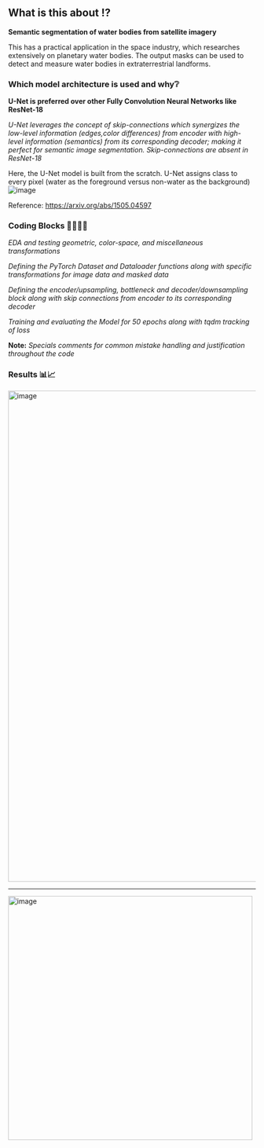 ## What is this about ⁉️
**Semantic segmentation of water bodies from satellite imagery**

This has a practical application in the space industry, which researches extensively on planetary water bodies. The output masks can be used to detect and measure water bodies in extraterrestrial landforms.

### Which model architecture is used and why❔

**U-Net is preferred over other Fully Convolution Neural Networks like ResNet-18**

*U-Net leverages the concept of skip-connections which synergizes the low-level information (edges,color differences) from encoder with high-level information (semantics) from its corresponding decoder; making it perfect for semantic image segmentation. Skip-connections are absent in ResNet-18*

Here, the U-Net model is built from the scratch. U-Net assigns class to every pixel (water as the foreground versus non-water as the background)
![image](https://github.com/user-attachments/assets/c9336bb4-71f8-4df3-ae85-b6c5698b6d16)


Reference: https://arxiv.org/abs/1505.04597

### Coding Blocks 👩‍💻👩‍💻 

*EDA and testing geometric, color-space, and miscellaneous transformations*

*Defining the PyTorch Dataset and Dataloader functions along with specific transformations for image data and masked data*

*Defining the encoder/upsampling, bottleneck and decoder/downsampling block along with skip connections from encoder to its corresponding decoder*

*Training and evaluating the Model for 50 epochs along with tqdm tracking of loss*

**Note:** *Specials comments for common mistake handling and justification throughout the code*

### Results 📊📈

<img width="1000" alt="image" src="https://github.com/user-attachments/assets/723e167b-9b75-44d6-b88c-1d5c615daa08">

___

<img width="497" alt="image" src="https://github.com/user-attachments/assets/0616c6d8-2bc9-4445-9e25-6bcd38cd2358">






